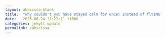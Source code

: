 ```yaml
---
layout: abscissa-blank
title:  "why couldn't you have stayed calm for once! Instead of flYING off the hAndle!!"
date:   2025-06-24 11:22:11 +1000
categories: jekyll update
permalink: /abscissa
---
```

